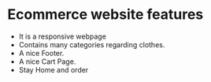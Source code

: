 # Ecommerce website features
- It is a responsive webpage
- Contains many categories regarding clothes.
- A nice Footer.
- A nice Cart Page.
- Stay Home and order
 
